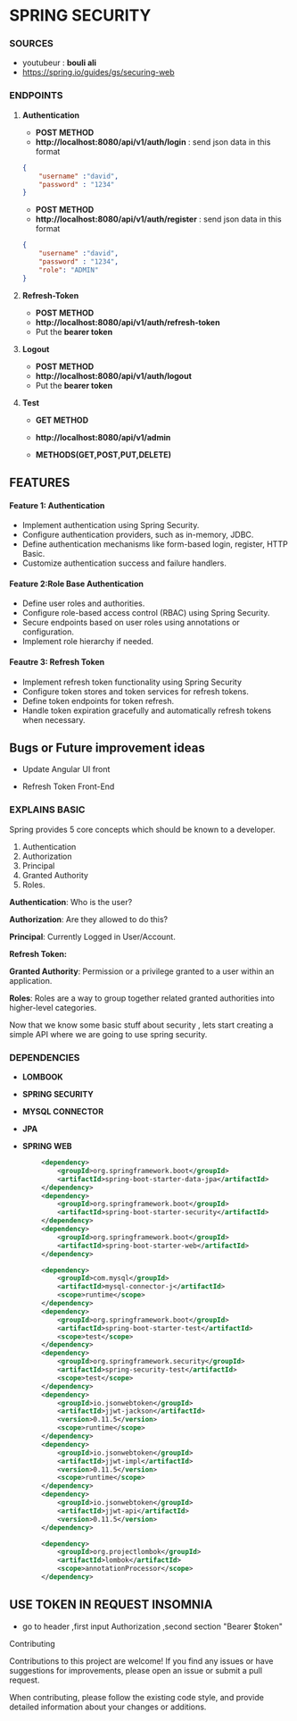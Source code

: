 # SPRING SECURITY

### SOURCES

- youtubeur : **bouli ali**
- https://spring.io/guides/gs/securing-web 

### ENDPOINTS

1. **Authentication** 
   
   - **POST METHOD**
   - **http://localhost:8080/api/v1/auth/login** : send json data in this format 
   
   ```json
   {
       "username" :"david",
       "password" : "1234"
   }
   ```
   
   - **POST METHOD**
   - **http://localhost:8080/api/v1/auth/register** : send json data in this format
   
   ```json
   {
       "username" :"david",
       "password" : "1234",
       "role": "ADMIN"
   }
   ```

2. **Refresh-Token**
   
   - **POST METHOD**
   - **http://localhost:8080/api/v1/auth/refresh-token** 
   - Put the **bearer token**

3. **Logout**
   
   - **POST METHOD**
   - **http://localhost:8080/api/v1/auth/logout**
   - Put the **bearer token**

4. **Test** 
   
   - **GET METHOD**
   
   - **http://localhost:8080/api/v1/admin**
   
   - **METHODS(GET,POST,PUT,DELETE)**

## FEATURES

#### Feature 1: Authentication

- Implement authentication using Spring Security.
- Configure authentication providers, such as in-memory, JDBC.
- Define authentication mechanisms like form-based login, register, HTTP Basic.
- Customize authentication success and failure handlers.

#### Feature 2:Role Base Authentication

- Define user roles and authorities.
- Configure role-based access control (RBAC) using Spring Security.
- Secure endpoints based on user roles using annotations or configuration.
- Implement role hierarchy if needed.

#### Feautre 3: Refresh Token

- Implement refresh token functionality using Spring Security
- Configure token stores and token services for refresh tokens.
- Define token endpoints for token refresh.
- Handle token expiration gracefully and automatically refresh tokens when necessary.

## Bugs or Future improvement ideas

- Update Angular UI front

- Refresh Token Front-End

### EXPLAINS BASIC

Spring provides 5 core concepts which should be known to a developer.

1. Authentication
2. Authorization
3. Principal
4. Granted Authority
5. Roles.

**Authentication**: Who is the user?

**Authorization**: Are they allowed to do this?

**Principal**: Currently Logged in User/Account.

**Refresh Token:** 

**Granted Authority**: Permission or a privilege granted to a user within an application.

**Roles**: Roles are a way to group together related granted authorities into higher-level categories.

Now that we know some basic stuff about security , lets start creating a simple API where we are going to use spring security.

### DEPENDENCIES

- **LOMBOOK**

- **SPRING SECURITY**

- **MYSQL CONNECTOR**

- **JPA**

- **SPRING WEB**

```xml
        <dependency>
            <groupId>org.springframework.boot</groupId>
            <artifactId>spring-boot-starter-data-jpa</artifactId>
        </dependency>
        <dependency>
            <groupId>org.springframework.boot</groupId>
            <artifactId>spring-boot-starter-security</artifactId>
        </dependency>
        <dependency>
            <groupId>org.springframework.boot</groupId>
            <artifactId>spring-boot-starter-web</artifactId>
        </dependency>

        <dependency>
            <groupId>com.mysql</groupId>
            <artifactId>mysql-connector-j</artifactId>
            <scope>runtime</scope>
        </dependency>
        <dependency>
            <groupId>org.springframework.boot</groupId>
            <artifactId>spring-boot-starter-test</artifactId>
            <scope>test</scope>
        </dependency>
        <dependency>
            <groupId>org.springframework.security</groupId>
            <artifactId>spring-security-test</artifactId>
            <scope>test</scope>
        </dependency>
        <dependency>
            <groupId>io.jsonwebtoken</groupId>
            <artifactId>jjwt-jackson</artifactId>
            <version>0.11.5</version>
            <scope>runtime</scope>
        </dependency>
        <dependency>
            <groupId>io.jsonwebtoken</groupId>
            <artifactId>jjwt-impl</artifactId>
            <version>0.11.5</version>
            <scope>runtime</scope>
        </dependency>
        <dependency>
            <groupId>io.jsonwebtoken</groupId>
            <artifactId>jjwt-api</artifactId>
            <version>0.11.5</version>
        </dependency>

        <dependency>
            <groupId>org.projectlombok</groupId>
            <artifactId>lombok</artifactId>
            <scope>annotationProcessor</scope>
        </dependency>
```

## USE TOKEN IN REQUEST INSOMNIA

- go to header ,first input Authorization ,second section "Bearer $token"

Contributing

Contributions to this project are welcome! If you find any issues or have suggestions for improvements, please open an issue or submit a pull request.

When contributing, please follow the existing code style, and provide detailed information about your changes or additions.